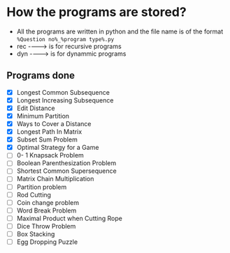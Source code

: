 # How the programs are stored? 

- All the programs are written in python and the file name is of the format ` %Question no%_%program type%.py `
- rec ----> is for recursive programs 
- dyn ----> is for dynammic programs

## Programs done

- [x] Longest Common Subsequence 
- [x] Longest Increasing Subsequence 
- [x] Edit Distance 
- [x] Minimum Partition 
- [x] Ways to Cover a Distance 
- [x] Longest Path In Matrix 
- [x] Subset Sum Problem 
- [x] Optimal Strategy for a Game 
- [ ] 0- 1 Knapsack Problem 
- [ ] Boolean Parenthesization Problem 
- [ ] Shortest Common Supersequence 
- [ ] Matrix Chain Multiplication 
- [ ] Partition problem 
- [ ] Rod Cutting 
- [ ] Coin change problem 
- [ ] Word Break Problem 
- [ ] Maximal Product when Cutting Rope 
- [ ] Dice Throw Problem 
- [ ] Box Stacking 
- [ ] Egg Dropping Puzzle 
